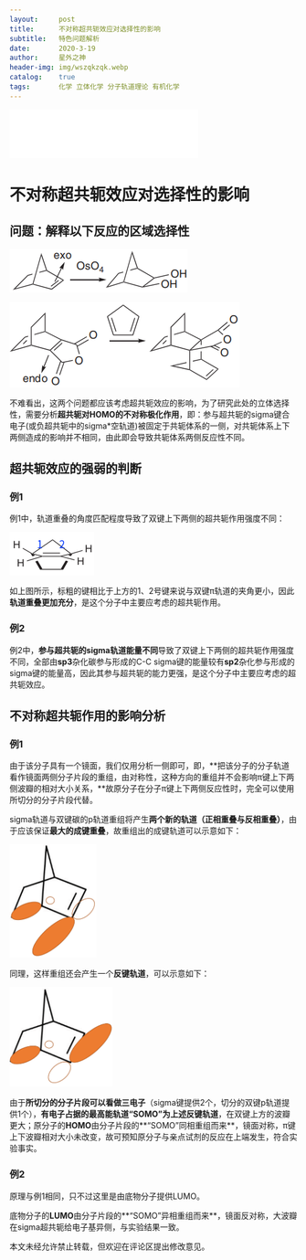 ```yaml
---
layout:     post
title:      不对称超共轭效应对选择性的影响
subtitle:   特色问题解析
date:       2020-3-19
author:     星外之神
header-img: img/wszqkzqk.webp
catalog:    true
tags:       化学 立体化学 分子轨道理论 有机化学
---
```


<iframe frameborder="no" border="0" marginwidth="0" marginheight="0" width="330" height="86" src="//music.163.com/outchain/player?type=2&id=1317420143&auto=1&height=66"></iframe>

# 不对称超共轭效应对选择性的影响

## 问题：解释以下反应的区域选择性

![例1](/img/不对称超共轭例子1.webp)

![例2](/img/不对称超共轭例子2.webp)

不难看出，这两个问题都应该考虑超共轭效应的影响，为了研究此处的立体选择性，需要分析**超共轭对HOMO的不对称极化作用**，即：参与超共轭的sigma键合电子(或负超共轭中的sigma*空轨道)被固定于共轭体系的一侧，对共轭体系上下两侧造成的影响并不相同，由此即会导致共轭体系两侧反应性不同。

## 超共轭效应的强弱的判断

### 例1

例1中，轨道重叠的角度匹配程度导致了双键上下两侧的超共轭作用强度不同：

![](/img/不对称超共轭述图1.webp)

如上图所示，标粗的键相比于上方的1、2号键来说与双键π轨道的夹角更小，因此**轨道重叠更加充分**，是这个分子中主要应考虑的超共轭作用。

### 例2

例2中，**参与超共轭的sigma轨道能量不同**导致了双键上下两侧的超共轭作用强度不同，全部由**sp3**杂化碳参与形成的C-C sigma键的能量较有**sp2**杂化参与形成的sigma键的能量高，因此其参与超共轭的能力更强，是这个分子中主要应考虑的超共轭效应。

## 不对称超共轭作用的影响分析

### 例1

由于该分子具有一个镜面，我们仅用分析一侧即可，即，**把该分子的分子轨道看作镜面两侧分子片段的重组，由对称性，这种方向的重组并不会影响π键上下两侧波瓣的相对大小关系，**故原分子在分子π键上下两侧反应性时，完全可以使用所切分的分子片段代替。

sigma轨道与双键碳的p轨道重组将产生**两个新的轨道（正相重叠与反相重叠）**，由于应该保证**最大的成键重叠**，故重组出的成键轨道可以示意如下：

![](/img/不对称超共轭述图2.webp)

同理，这样重组还会产生一个**反键轨道**，可以示意如下：

![](/img/不对称超共轭述图3.webp)

由于**所切分的分子片段可以看做三电子**（sigma键提供2个，切分的双键p轨道提供1个），**有电子占据的最高能轨道“SOMO”为上述反键轨道**，在双键上方的波瓣更大；原分子的**HOMO**由分子片段的**“SOMO”同相重组而来**，镜面对称，π键上下波瓣相对大小未改变，故可预知原分子与亲点试剂的反应在上端发生，符合实验事实。

### 例2

原理与例1相同，只不过这里是由底物分子提供LUMO。

底物分子的**LUMO**由分子片段的**“SOMO”异相重组而来**，镜面反对称，大波瓣在sigma超共轭给电子基异侧，与实验结果一致。

本文未经允许禁止转载，但欢迎在评论区提出修改意见。
